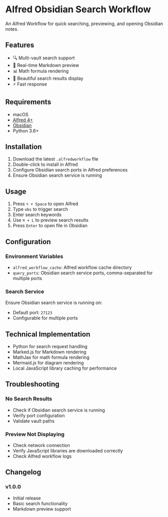 # Alfred Obsidian Search Workflow

An Alfred Workflow for quick searching, previewing, and opening Obsidian notes.

## Features

- 🔍 Multi-vault search support
- 📝 Real-time Markdown preview
- 📊 Math formula rendering
- 🎨 Beautiful search results display
- ⚡ Fast response


## Requirements

- macOS
- [Alfred 4+](https://www.alfredapp.com/)
- [Obsidian](https://obsidian.md/)
- Python 3.6+

## Installation

1. Download the latest `.alfredworkflow` file
2. Double-click to install in Alfred
3. Configure Obsidian search ports in Alfred preferences
4. Ensure Obsidian search service is running

## Usage

1. Press `⌥ + Space` to open Alfred
2. Type `obs` to trigger search
3. Enter search keywords
4. Use `⌘ + L` to preview search results
5. Press `Enter` to open file in Obsidian

## Configuration

### Environment Variables

- `alfred_workflow_cache`: Alfred workflow cache directory
- `query_ports`: Obsidian search service ports, comma-separated for multiple ports

### Search Service

Ensure Obsidian search service is running on:
- Default port: `27123`
- Configurable for multiple ports

## Technical Implementation

- Python for search request handling
- Marked.js for Markdown rendering
- MathJax for math formula rendering
- Mermaid.js for diagram rendering
- Local JavaScript library caching for performance

## Troubleshooting

### No Search Results
- Check if Obsidian search service is running
- Verify port configuration
- Validate vault paths

### Preview Not Displaying
- Check network connection
- Verify JavaScript libraries are downloaded correctly
- Check Alfred workflow logs

## Changelog

### v1.0.0
- Initial release
- Basic search functionality
- Markdown preview support

